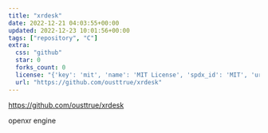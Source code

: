 ```yaml
---
title: "xrdesk"
date: 2022-12-21 04:03:55+00:00
updated: 2022-12-23 10:01:56+00:00
tags: ["repository", "C"]
extra:
  css: "github"
  star: 0
  forks_count: 0
  license: "{'key': 'mit', 'name': 'MIT License', 'spdx_id': 'MIT', 'url': 'https://api.github.com/licenses/mit', 'node_id': 'MDc6TGljZW5zZTEz'}"
  url: "https://github.com/ousttrue/xrdesk"
---
```


<https://github.com/ousttrue/xrdesk>

openxr engine
